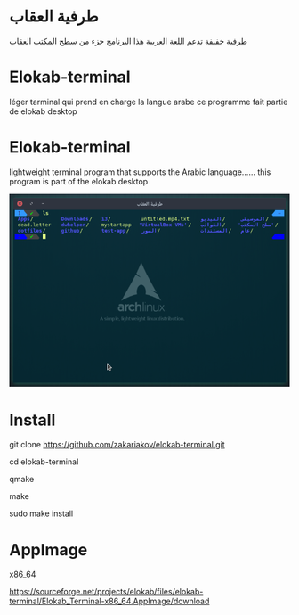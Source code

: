 # طرفية العقاب
طرفية خفيفة تدعم اللعة العربية
هذا البرنامج جزء من سطح المكتب العقاب

# Elokab-terminal
léger tarminal qui prend en charge la langue arabe
ce programme fait partie de elokab desktop

# Elokab-terminal 
lightweight terminal program that supports the Arabic language......
this program is part of the elokab desktop

![Screenshots](https://github.com/zakariakov/screenshots/blob/master/elokab-terminal.png)

# Install

git clone https://github.com/zakariakov/elokab-terminal.git

cd elokab-terminal

qmake

make

sudo make install

# AppImage

x86_64

https://sourceforge.net/projects/elokab/files/elokab-terminal/Elokab_Terminal-x86_64.AppImage/download


